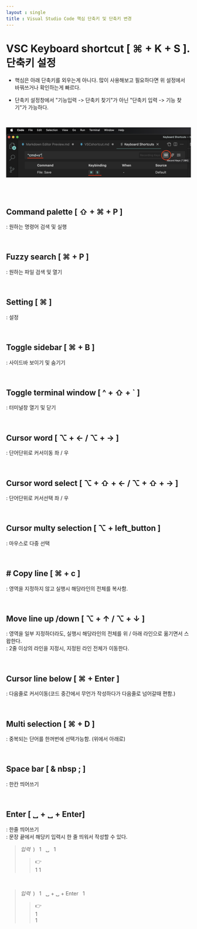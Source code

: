 ```yaml
---
layout : single
title : Visual Studio Code 핵심 단축키 및 단축키 변경
---
```

# VSC Keyboard shortcut [ ⌘ + K + S ]. 단축키 설정  

- 핵심은 아래 단축키를 외우는게 아니다. 많이 사용해보고 필요하다면 위 설정에서 바꿔쓰거나 확인하는게 빠르다.

- 단축키 설정창에서 "기능입력 -> 단축키 찾기"가 아닌 "단축키 입력 -> 기능 찾기"가 가능하다.

<br>

![image description](https://github.com/hymr/hymr.github.io/blob/master/_images/shortcut.png?raw=true)

<br>


<br>


## Command palette [ ⇧ + ⌘ + P ]
: 원하는 명령어 검색 및 실행

<br>

## Fuzzy search [ ⌘ + P ]  
: 원하는 파일 검색 및 열기

<br>

## Setting [ ⌘ ]
: 설정

<br>

## Toggle sidebar [ ⌘ + B ]
: 사이드바 보이기 및 숨기기

<br>

## Toggle terminal window [ ^ + ⇧ + ` ]
: 터미널창 열기 및 닫기

<br>

## Cursor word [ ⌥ + ←  /  ⌥ + → ]
: 단어단위로 커서이동 좌 / 우

<br>

## Cursor word select [ ⌥ + ⇧ + ←  /  ⌥ + ⇧ + → ]
: 단어단위로 커서선택 좌 / 우

<br>

## Cursor multy selection [ ⌥ + left_button ]
: 마우스로 다중 선택

<br>

## # Copy line [ ⌘ + c ]
: 영역을 지정하지 않고 실행시 해당라인의 전체를 복사함.  

<br>

## Move line up /down [ ⌥ + ↑ / ⌥ + ↓ ]
: 영역을 일부 지정하더라도, 실행시 해당라인의 전체를 위 / 아래 라인으로 옮기면서 스왑한다.  
: 2줄 이상의 라인을 지정시, 지정된 라인 전체가 이동한다.

<br>

## Cursor line below [ ⌘ + Enter ]
: 다음줄로 커서이동(코드 중간에서 무언가 작성하다가 다음줄로 넘어갈때 편함.)

<br>

## Multi selection [ ⌘ + D ]
: 중복되는 단어를 한꺼번에 선택가능함. (위에서 아래로)  

<br>

## Space bar [ & nbsp ; ]  
: 한칸 띄어쓰기

<br>

## Enter [ ␣ + ␣ + Enter]
: 한줄 띄어쓰기  
: 문장 끝에서 해당키 입력시 한 줄 띄워서 작성할 수 있다.  
>*입력* &nbsp;) &nbsp; 1 &nbsp; ␣ &nbsp; 1
>> 👉 &nbsp;  
1 1

<br>

>*입력* &nbsp;) &nbsp; 1 &nbsp; ␣ + ␣ + Enter &nbsp; 1
>> 👉 &nbsp;  
1  
1
